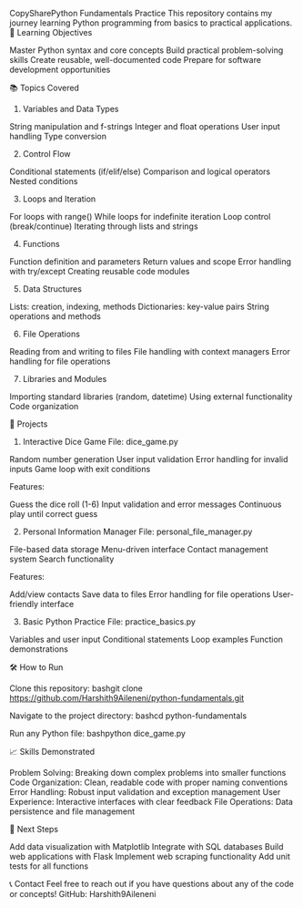 CopySharePython Fundamentals Practice
This repository contains my journey learning Python programming from basics to practical applications.
🎯 Learning Objectives

Master Python syntax and core concepts
Build practical problem-solving skills
Create reusable, well-documented code
Prepare for software development opportunities

📚 Topics Covered
1. Variables and Data Types

String manipulation and f-strings
Integer and float operations
User input handling
Type conversion

2. Control Flow

Conditional statements (if/elif/else)
Comparison and logical operators
Nested conditions

3. Loops and Iteration

For loops with range()
While loops for indefinite iteration
Loop control (break/continue)
Iterating through lists and strings

4. Functions

Function definition and parameters
Return values and scope
Error handling with try/except
Creating reusable code modules

5. Data Structures

Lists: creation, indexing, methods
Dictionaries: key-value pairs
String operations and methods

6. File Operations

Reading from and writing to files
File handling with context managers
Error handling for file operations

7. Libraries and Modules

Importing standard libraries (random, datetime)
Using external functionality
Code organization

🚀 Projects
1. Interactive Dice Game
File: dice_game.py

Random number generation
User input validation
Error handling for invalid inputs
Game loop with exit conditions

Features:

Guess the dice roll (1-6)
Input validation and error messages
Continuous play until correct guess

2. Personal Information Manager
File: personal_file_manager.py

File-based data storage
Menu-driven interface
Contact management system
Search functionality

Features:

Add/view contacts
Save data to files
Error handling for file operations
User-friendly interface

3. Basic Python Practice
File: practice_basics.py

Variables and user input
Conditional statements
Loop examples
Function demonstrations

🛠️ How to Run

Clone this repository:
bashgit clone https://github.com/Harshith9Aileneni/python-fundamentals.git

Navigate to the project directory:
bashcd python-fundamentals

Run any Python file:
bashpython dice_game.py


📈 Skills Demonstrated

Problem Solving: Breaking down complex problems into smaller functions
Code Organization: Clean, readable code with proper naming conventions
Error Handling: Robust input validation and exception management
User Experience: Interactive interfaces with clear feedback
File Operations: Data persistence and file management

🔄 Next Steps

 Add data visualization with Matplotlib
 Integrate with SQL databases
 Build web applications with Flask
 Implement web scraping functionality
 Add unit tests for all functions

📞 Contact
Feel free to reach out if you have questions about any of the code or concepts!
GitHub: Harshith9Aileneni
